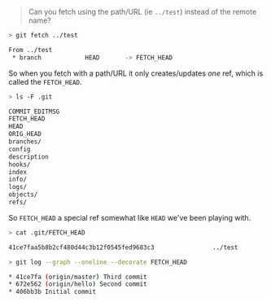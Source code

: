 > Can you fetch using the path/URL (ie `../test`) instead of the remote name?

```sh
> git fetch ../test

From ../test
 * branch            HEAD       -> FETCH_HEAD
```

So when you fetch with a path/URL it only creates/updates _one_ ref,
which is called the `FETCH_HEAD`.

```sh
> ls -F .git

COMMIT_EDITMSG
FETCH_HEAD
HEAD
ORIG_HEAD
branches/
config
description
hooks/
index
info/
logs/
objects/
refs/
```

So `FETCH_HEAD` a special ref somewhat like `HEAD` we've been playing with.

```sh
> cat .git/FETCH_HEAD

41ce7faa5b8b2cf480d44c3b12f0545fed9683c3                ../test

> git log --graph --oneline --decorate FETCH_HEAD

* 41ce7fa (origin/master) Third commit
* 672e562 (origin/hello) Second commit
* 406bb3b Initial commit
```

